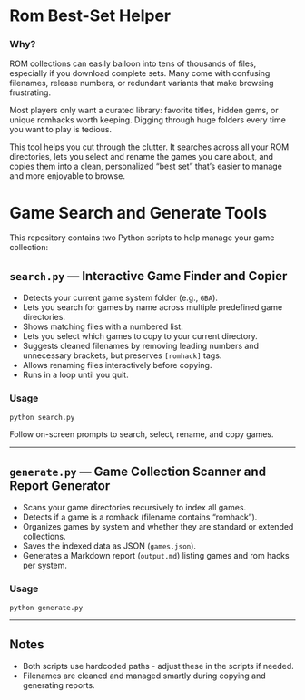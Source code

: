 # Rom Best-Set Helper

### Why?
ROM collections can easily balloon into tens of thousands of files, especially if you download complete sets. Many come with confusing filenames, release numbers, or redundant variants that make browsing frustrating.

Most players only want a curated library: favorite titles, hidden gems, or unique romhacks worth keeping. Digging through huge folders every time you want to play is tedious.

This tool helps you cut through the clutter. It searches across all your ROM directories, lets you select and rename the games you care about, and copies them into a clean, personalized “best set” that’s easier to manage and more enjoyable to browse.

# Game Search and Generate Tools

This repository contains two Python scripts to help manage your game collection:

## `search.py` — Interactive Game Finder and Copier

* Detects your current game system folder (e.g., `GBA`).
* Lets you search for games by name across multiple predefined game directories.
* Shows matching files with a numbered list.
* Lets you select which games to copy to your current directory.
* Suggests cleaned filenames by removing leading numbers and unnecessary brackets, but preserves `[romhack]` tags.
* Allows renaming files interactively before copying.
* Runs in a loop until you quit.

### Usage

```bash
python search.py
```

Follow on-screen prompts to search, select, rename, and copy games.

---

## `generate.py` — Game Collection Scanner and Report Generator

* Scans your game directories recursively to index all games.
* Detects if a game is a romhack (filename contains “romhack”).
* Organizes games by system and whether they are standard or extended collections.
* Saves the indexed data as JSON (`games.json`).
* Generates a Markdown report (`output.md`) listing games and rom hacks per system.

### Usage

```bash
python generate.py
```

---

## Notes

* Both scripts use hardcoded paths - adjust these in the scripts if needed.
* Filenames are cleaned and managed smartly during copying and generating reports.